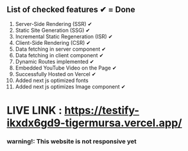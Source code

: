 ## List of checked features ✔ = Done

1. Server-Side Rendering (SSR) ✔
2. Static Site Generation (SSG) ✔
3. Incremental Static Regeneration (ISR) ✔
4. Client-Side Rendering (CSR) ✔
5. Data fetching in server component ✔
6. Data fetching in client component ✔
7. Dynamic Routes implemented ✔
8. Embedded YouTube Video on the Page ✔
9. Successfully Hosted on Vercel ✔
10. Added next js optimized fonts
11. Added next js optimizes Image component ✔

# LIVE LINK : https://testify-ikxdx6gd9-tigermursa.vercel.app/

### warning!: This website is not responsive yet
